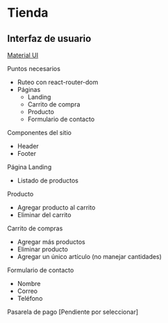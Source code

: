 # Tienda

## Interfaz de usuario
[Material UI](https://mui.com/material-ui/react-button/)


Puntos necesarios
- Ruteo con react-router-dom
- Páginas
  - Landing
  - Carrito de compra
  - Producto
  - Formulario de contacto

Componentes del sitio
- Header
- Footer

Página Landing
- Listado de productos

Producto
- Agregar producto al carrito
- Eliminar del carrito

Carrito de compras
- Agregar más productos
- Eliminar producto
- Agregar un único artículo (no manejar cantidades)

Formulario de contacto
- Nombre
- Correo
- Teléfono

Pasarela de pago
[Pendiente por seleccionar]
